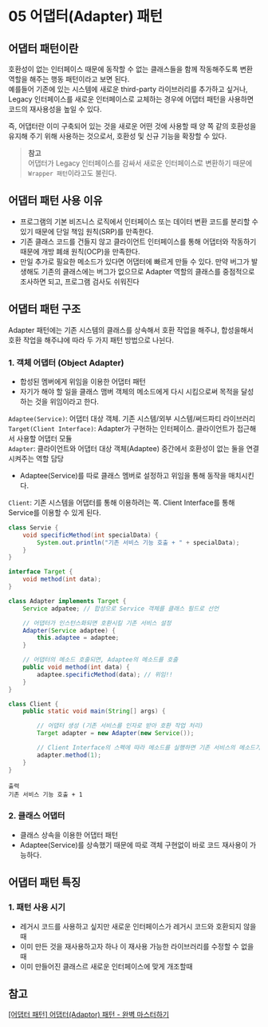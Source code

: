 # 05 어댑터(Adapter) 패턴

## 어댑터 패턴이란
호환성이 없는 인터페이스 때문에 동작할 수 없는 클래스들을 함께 작동해주도록 변환 역할을 해주는 행동 패턴이라고 보면 된다.  
예를들어 기존에 있는 시스템에 새로운 third-party 라이브러리를 추가하고 싶거나, Legacy 인터페이스를 새로운 인터페이스로 교체하는 경우에 어댑터 패턴을 사용하면 코드의 재사용성을 높일 수 있다. 

즉, 어댑터란 이미 구축되어 있는 것을 새로운 어떤 것에 사용할 때 양 쪽 같의 호환성을 유지해 주기 위해 사용하는 것으로서, 호환성 및 신규 기능을 확장할 수 있다.

> **참고**  
어댑터가 Legacy 인터페이스를 감싸서 새로운 인터페이스로 변환하기 때문에 `Wrapper 패턴`이라고도 불린다.


## 어댑터 패턴 사용 이유
- 프로그램의 기본 비즈니스 로직에서 인터페이스 또는 데이터 변환 코드를 분리할 수 있기 때문에 단일 책임 원칙(SRP)를 만족한다.
- 기존 클래스 코드를 건들지 않고 클라이언트 인터페이스를 통해 어댑터와 작동하기 때문에 개방 폐쇄 원칙(OCP)을 만족한다.
- 만일 추가로 필요한 메소드가 있다면 어댑터에 빠르게 만들 수 있다. 만약 버그가 발생해도 기존의 클래스에는 버그가 없으므로 Adapter 역할의 클래스를 중점적으로 조사하면 되고, 프로그램 검사도 쉬워진다

## 어댑터 패턴 구조
Adapter 패턴에는 기존 시스템의 클래스를 상속해서 호환 작업을 해주냐, 합성을해서 호환 작업을 해주냐에 따라 두 가지 패턴 방법으로 나뉜다.

### 1. 객체 어댑터 (Object Adapter)
- 합성된 멤버에게 위임을 이용한 어댑터 패턴
- 자기가 해야 할 일을 클래스 맴버 객체의 메소드에게 다시 시킴으로써 목적을 달성하는 것을 위임이라고 한다.

`Adaptee(Service)`: 어댑터 대상 객체. 기존 시스템/외부 시스템/써드파티 라이브러리  
`Target(Client Interface)`: Adapter가 구현하는 인터페이스. 클라이언트가 접근해서 사용할 어댑터 모듈  
`Adapter`: 클라이언트와 어댑터 대상 객체(Adaptee) 중간에서 호환성이 없는 둘을 연결시켜주는 역할 담당  
- Adaptee(Service)를 따로 클래스 멤버로 설정하고 위임을 통해 동작을 매치시킨다.

`Client`: 기존 시스템을 어댑터를 통해 이용하려는 쪽. Client Interface를 통해 Service를 이용할 수 있게 된다.

```java
class Servie {
    void specificMethod(int specialData) {
        System.out.println("기존 서비스 기능 호출 + " + specialData);
    }
}

interface Target {
    void method(int data);
}

class Adapter implements Target {
    Service adpatee; // 합성으로 Service 객체를 클래스 필드로 선언

    // 어댑터가 인스턴스화되면 호환시킬 기존 서비스 설정
    Adapter(Service adaptee) {
        this.adaptee = adaptee;
    }

    // 어댑터의 메소드 호출되면, Adaptee의 메소드를 호출
    public void method(int data) {
        adaptee.specificMethod(data); // 위임!!
    }
}
```
```java
class Client {
    public static void main(String[] args) {

        // 어댑터 생성 (기존 서비스를 인자로 받아 호환 작업 처리)
        Target adapter = new Adapter(new Service());

        // Client Interface의 스펙에 따라 메소드를 실행하면 기존 서비스의 메소드가 실행된다.
        adapter.method(1);
    }
}
```
```text
출력
기존 서비스 기능 호출 + 1
```

### 2. 클래스 어댑터
- 클래스 상속을 이용한 어댑터 패턴
- Adaptee(Service)를 상속했기 때문에 따로 객체 구현없이 바로 코드 재사용이 가능하다. 

## 어댑터 패턴 특징
### 1. 패턴 사용 시기
- 레거시 코드를 사용하고 싶지만 새로운 인터페이스가 레거시 코드와 호환되지 않을 때 
- 이미 만든 것을 재사용하고자 하나 이 재사용 가능한 라이브러리를 수정할 수 없을 때
- 이미 만들어진 클래스르 새로운 인터페이스에 맞게 개조할때


## 참고
[[어댑터 패턴] 어댑터(Adaptor) 패턴 - 완벽 마스터하기](https://inpa.tistory.com/entry/GOF-%F0%9F%92%A0-%EC%96%B4%EB%8C%91%ED%84%B0Adaptor-%ED%8C%A8%ED%84%B4-%EC%A0%9C%EB%8C%80%EB%A1%9C-%EB%B0%B0%EC%9B%8C%EB%B3%B4%EC%9E%90)